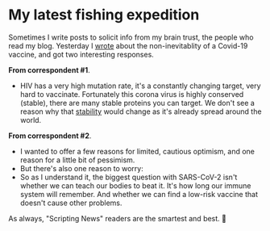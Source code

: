 # My latest fishing expedition
Sometimes I write posts to solicit info from my brain trust, the people who read my blog. Yesterday I <a href="http://scripting.com/2020/04/25/163108.html?title=whenWillThereBeAVaccine">wrote</a> about the non-inevitablity of a Covid-19 vaccine, and got two interesting responses. 

<b>From correspondent #1</b>.
* HIV has a very high mutation rate, it's a constantly changing target, very hard to vaccinate. Fortunately this corona virus is highly conserved (stable), there are many stable proteins you can target. We don't see a reason why that <a href="https://www.nejm.org/doi/full/10.1056/NEJMe2012889?query=featured_coronavirus">stability</a> would change as it's already spread around the world. 

<b>From correspondent #2</b>.
* I wanted to offer a few reasons for limited, cautious optimism, and one reason for a little bit of pessimism.
* But there's also one reason to worry:
* So as I understand it, the biggest question with SARS-CoV-2 isn't whether we can teach our bodies to beat it. It's how long our immune system will remember. And whether we can find a low-risk vaccine that doesn't cause other problems.

As always, "Scripting News" readers are the smartest and best. :rocket:

